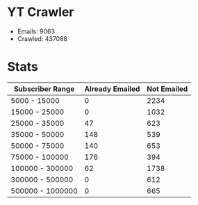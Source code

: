 # YT Crawler
- Emails: 9063
- Crawled: 437088

# Stats
| Subscriber Range  | Already Emailed | Not Emailed |
|-------|-------|-------|
| 5000 - 15000 | 0 | 2234 |
| 15000 - 25000 | 0 | 1032 |
| 25000 - 35000 | 47 | 623 |
| 35000 - 50000 | 148 | 539 |
| 50000 - 75000 | 140 | 653 |
| 75000 - 100000 | 176 | 394 |
| 100000 - 300000 | 62 | 1738 |
| 300000 - 500000 | 0 | 612 |
| 500000 - 1000000 | 0 | 665 |
